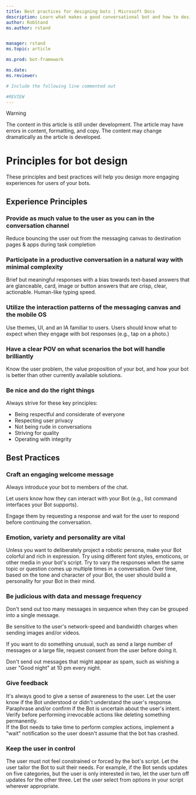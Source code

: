 ```yaml
---
title: Best practices for designing bots | Microsoft Docs
description: Learn what makes a good conversational bot and how to design one to improve your user experience. 
author: RobStand
ms.author: rstand


manager: rstand
ms.topic: article

ms.prod: bot-framework

ms.date:
ms.reviewer:

# Include the following line commented out

#REVIEW
---
```

> [!WARNING]
> The content in this article is still under development. The article may have errors in content, formatting,
> and copy. The content may change dramatically as the article is developed.

# Principles for bot design

These principles and best practices will help you design more engaging experiences for users of your bots.

## Experience Principles
### Provide as much value to the user as you can in the conversation channel

Reduce bouncing the user out from the messaging canvas to destination pages & apps during task completion

### Participate in a productive conversation in a natural way with minimal complexity

Brief but meaningful responses with a bias towards text-based answers that are glanceable, card, image or button answers that are crisp, clear, actionable. Human-like typing speed.

### Utilize the interaction patterns of the messaging canvas and the mobile OS
Use themes, UI, and an IA familiar to users. Users should know what to expect when they engage with bot responses (e.g., tap on a photo.)

### Have a clear POV on what scenarios the bot will handle brilliantly
Know the user problem, the value proposition of your bot, and how your bot is better than other currently available solutions.

### Be nice and do the right things
Always strive for these key principles:

* Being respectful and considerate of everyone
* Respecting user privacy
* Not being rude in conversations
* Striving for quality
* Operating with integrity

## Best Practices

### Craft an engaging welcome message

Always introduce your bot to members of the chat.  

Let users know how they can interact with your Bot (e.g., list command interfaces your Bot supports).

Engage them by requesting a response and wait for the user to respond before continuing the conversation.


### Emotion, variety and personality are vital

Unless you want to deliberately project a robotic persona, make your Bot colorful and rich in expression. Try using different font styles, emoticons, or other media in your bot's script. Try to vary the responses when the same topic or question comes up multiple times in a conversation. Over time, based on the tone and character of your Bot, the user should build a personality for your Bot in their mind.


### Be judicious with data and message frequency

Don't send out too many messages in sequence when they can be grouped into a single message.

Be sensitive to the user's network-speed and bandwidth charges when sending images and/or videos.

If you want to do something unusual, such as send a large number of messages or a large file, request consent from the user before doing it.

Don't send out messages that might appear as spam, such as wishing a user "Good night" at 10 pm every night.

### Give feedback


It's always good to give a sense of awareness to the user. Let the user know if the Bot understood or didn't understand the user's response. Paraphrase and/or confirm if the Bot is uncertain about the user's intent. Verify before performing irrevocable actions like deleting something permanently.  
If the Bot needs to take time to perform complex actions, implement a "wait" notification so the user doesn't assume that the bot has crashed.


### Keep the user in control
The user must not feel constrained or forced by the bot's script. Let the user tailor the Bot to suit their needs. For example, if the Bot sends updates on five categories, but the user is only interested in two, let the user turn off updates for the other three. Let the user select from options in your script wherever appropriate.  

